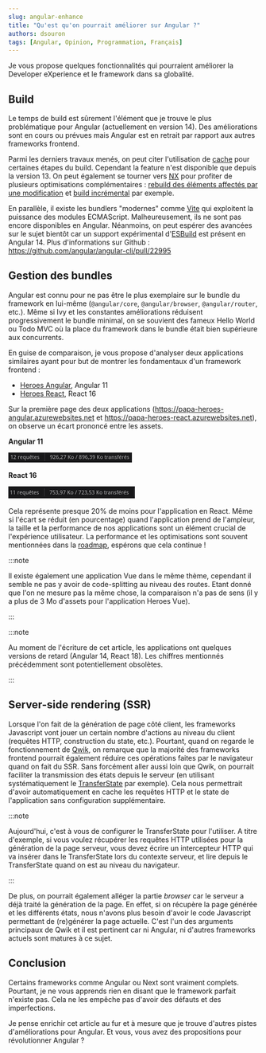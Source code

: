 ```yaml
---
slug: angular-enhance
title: "Qu'est qu'on pourrait améliorer sur Angular ?"
authors: dsouron
tags: [Angular, Opinion, Programmation, Français]
---
```


Je vous propose quelques fonctionnalités qui pourraient améliorer la Developer eXperience et le framework dans sa globalité.

<!--truncate-->

## Build

Le temps de build est sûrement l'élément que je trouve le plus problématique pour Angular (actuellement en version 14). Des améliorations sont en cours ou prévues mais Angular est en retrait par rapport aux autres frameworks frontend.

Parmi les derniers travaux menés, on peut citer l'utilisation de [cache](https://angular.io/cli/cache) pour certaines étapes du build. Cependant la feature n'est disponible que depuis la version 13. On peut également se tourner vers [NX](https://nx.dev/) pour profiter de plusieurs optimisations complémentaires : [rebuild des éléments affectés par une modification](https://nx.dev/using-nx/affected) et [build incrémental](https://nx.dev/ci/setup-incremental-builds-angular) par exemple.

En parallèle, il existe les bundlers "modernes" comme [Vite](https://vitejs.dev/) qui exploitent la puissance des modules ECMAScript. Malheureusement, ils ne sont pas encore disponibles en Angular. Néanmoins, on peut espérer des avancées sur le sujet bientôt car un support expérimental d'[ESBuild](https://esbuild.github.io/) est présent en Angular 14. Plus d'informations sur Github : https://github.com/angular/angular-cli/pull/22995

## Gestion des bundles

Angular est connu pour ne pas être le plus exemplaire sur le bundle du framework en lui-même (`@angular/core`, `@angular/browser`, `@angular/router`, etc.). Même si Ivy et les constantes améliorations réduisent progressivement le bundle minimal, on se souvient des fameux Hello World ou Todo MVC où la place du framework dans le bundle était bien supérieure aux concurrents.

En guise de comparaison, je vous propose d'analyser deux applications similaires ayant pour but de montrer les fondamentaux d'un framework frontend :

- [Heroes Angular](https://github.com/johnpapa/heroes-angular), Angular 11
- [Heroes React](https://github.com/johnpapa/heroes-react), React 16

Sur la première page des deux applications (https://papa-heroes-angular.azurewebsites.net et https://papa-heroes-react.azurewebsites.net), on observe un écart prononcé entre les assets.

**Angular 11**

![Assets téléchargés en Angular : 926 Ko](./heroes-angular.png)

**React 16**

![Assets téléchargés en React : 754 Ko](./heroes-react.png)

Cela représente presque 20% de moins pour l'application en React. Même si l'écart se réduit (en pourcentage) quand l'application prend de l'ampleur, la taille et la performance de nos applications sont un élément crucial de l'expérience utilisateur. La performance et les optimisations sont souvent mentionnées dans la [roadmap](https://angular.io/guide/roadmap), espérons que cela continue !

:::note

Il existe également une application Vue dans le même thème, cependant il semble ne pas y avoir de code-splitting au niveau des routes. Etant donné que l'on ne mesure pas la même chose, la comparaison n'a pas de sens (il y a plus de 3 Mo d'assets pour l'application Heroes Vue).

:::

:::note

Au moment de l'écriture de cet article, les applications ont quelques versions de retard (Angular 14, React 18). Les chiffres mentionnés précédemment sont potentiellement obsolètes.

:::

## Server-side rendering (SSR)

Lorsque l'on fait de la génération de page côté client, les frameworks Javascript vont jouer un certain nombre d'actions au niveau du client (requêtes HTTP, construction du state, etc.). Pourtant, quand on regarde le fonctionnement de [Qwik](https://qwik.builder.io/), on remarque que la majorité des frameworks frontend pourrait également réduire ces opérations faites par le navigateur quand on fait du SSR. Sans forcément aller aussi loin que Qwik, on pourrait faciliter la transmission des états depuis le serveur (en utilisant systématiquement le [TransferState](https://angular.io/api/platform-browser/TransferState) par exemple). Cela nous permettrait d'avoir automatiquement en cache les requêtes HTTP et le state de l'application sans configuration supplémentaire.

:::note

Aujourd'hui, c'est à vous de configurer le TransferState pour l'utiliser. A titre d'exemple, si vous voulez récupérer les requêtes HTTP utilisées pour la génération de la page serveur, vous devez écrire un intercepteur HTTP qui va insérer dans le TransferState lors du contexte serveur, et lire depuis le TransferState quand on est au niveau du navigateur.

:::

De plus, on pourrait également alléger la partie _browser_ car le serveur a déjà traité la génération de la page. En effet, si on récupère la page générée et les différents états, nous n'avons plus besoin d'avoir le code Javascript permettant de (re)générer la page actuelle. C'est l'un des arguments principaux de Qwik et il est pertinent car ni Angular, ni d'autres frameworks actuels sont matures à ce sujet.

## Conclusion

Certains frameworks comme Angular ou Next sont vraiment complets. Pourtant, je ne vous apprends rien en disant que le framework parfait n'existe pas. Cela ne les empêche pas d'avoir des défauts et des imperfections.

Je pense enrichir cet article au fur et à mesure que je trouve d'autres pistes d'améliorations pour Angular. Et vous, vous avez des propositions pour révolutionner Angular ?
